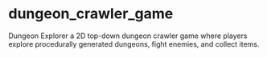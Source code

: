 # dungeon_crawler_game
Dungeon Explorer a 2D top-down dungeon crawler game where players explore procedurally generated dungeons, fight enemies, and collect items.
